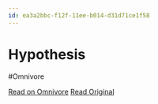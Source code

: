 ```yaml
---
id: ea3a2bbc-f12f-11ee-b014-d31d71ce1f58
---
```


# Hypothesis
#Omnivore

[Read on Omnivore](https://omnivore.app/me/hypothesis-18ea082038c)
[Read Original](https://hypothes.is/a/lkTzRvEsEe6SaTvxIZKRyg)

